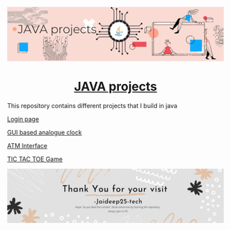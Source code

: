 ![](https://github.com/Jaideep25-tech/java_projects/blob/main/assets/java%20banner.png)
 
<h1 align="center"><a href="https://github.com/Jaideep25-tech/java_projects"> JAVA projects </a></h1>
  
This repository contains different projects that I build in java
    
<p><a href="https://github.com/Jaideep25-tech/java_projects/blob/main/LoginPage.java"> Login page </a></p>
    
<p><a href="https://github.com/Jaideep25-tech/java_projects/tree/main/GUI%20based%20Analogue%20clock">GUI based analogue clock</a></p>
    
<p><a href="https://github.com/Jaideep25-tech/java_projects/blob/main/AtmMachine.java">ATM Interface</a></p>
    
<p><a href="https://github.com/Jaideep25-tech/java_projects/blob/main/tictactoe.java">TIC TAC TOE Game</a></p>    
    
![](https://github.com/Jaideep25-tech/java_projects/blob/main/assets/thank%20you%20banner.png)
